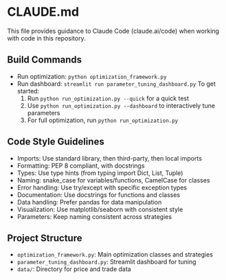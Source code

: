 # CLAUDE.md

This file provides guidance to Claude Code (claude.ai/code) when working with code in this repository.

## Build Commands

- Run optimization: `python optimization_framework.py`
- Run dashboard: `streamlit run parameter_tuning_dashboard.py`
  To get started:
  1. Run `python run_optimization.py --quick` for a quick test
  2. Use `python run_optimization.py --dashboard` to
     interactively tune parameters
  3. For full optimization, run `python run_optimization.py`

## Code Style Guidelines

- Imports: Use standard library, then third-party, then local imports
- Formatting: PEP 8 compliant, with docstrings
- Types: Use type hints (from typing import Dict, List, Tuple)
- Naming: snake_case for variables/functions, CamelCase for classes
- Error handling: Use try/except with specific exception types
- Documentation: Use docstrings for functions and classes
- Data handling: Prefer pandas for data manipulation
- Visualization: Use matplotlib/seaborn with consistent style
- Parameters: Keep naming consistent across strategies

## Project Structure

- `optimization_framework.py`: Main optimization classes and strategies
- `parameter_tuning_dashboard.py`: Streamlit dashboard for tuning
- `data/`: Directory for price and trade data
